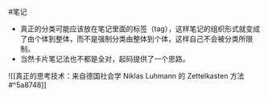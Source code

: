 #笔记
- 真正的分类可能应该放在笔记里面的标签（tag），这样笔记的组织形式就变成了由个体到整体，而不是强制分类由整体到个体，这样自己不会被分类所限制。
- 当然卡片笔记法也不都是全对，起码提供了一个思路。

![[真正的思考技术：来自德国社会学 Niklas Luhmann 的 Zettelkasten 方法#^5a8748]]
